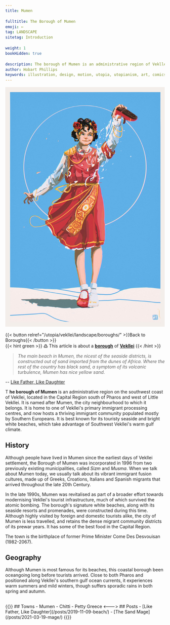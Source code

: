 ```yaml
---
title: Mumen

fulltitle: The Borough of Mumen
emoji: ←
tag: LANDSCAPE
sitetag: Introduction

weight: 1
bookHidden: true

description: The borough of Mumen is an administrative region of Vekllei, a utopian country created by Hobart Phillips.
author: Hobart Phillips
keywords: illustration, design, motion, utopia, utopianism, art, comics, comic, hobart, phillips, vekllei, millmint
---
```

<style>
.tag {
  color: var(--color-green);
}
.markdown a {
color: var(--color-green);
}
.markdown a.anchor {
color: var(--color-green);
}
aside nav ul a {
color: var(--color-green);
}
#headerbox .emoji {
color: var(--color-green);
}
.markdown a:visited {
color: var(--color-green);
}
.markdown a.book-btn {
  color: var(--color-green);
  border: 1px solid var(--color-green);
  float: right;
}
</style>

![smallimg](/images/sketches/sandmage.jpg)

{{< button relref="/utopia/vekllei/landscape/boroughs/" >}}Back to Boroughs{{< /button >}}
<br>
{{< hint green >}}
߷ This article is about a [**borough**](/utopia/vekllei/landscape/boroughs) of [**Vekllei**](/utopia/vekllei/)
{{< /hint >}}

>*The main beach in Mumen, the nicest of the seaside districts, is constructed out of sand imported from the dunes of Africa. Where the rest of the country has black sand, a symptom of its volcanic turbulence, Mumen has nice yellow sand.*

-- [Like Father, Like Daughter](/posts/2019-11-09-beach/)

<span class="fc">T</span>
**he borough of Mumen** is an administrative region on the southwest coast of Vekllei, located in the Capital Region south of Pharos and west of Little Vekllei. It is named after Mumen, the city neighbourhood to which it belongs. It is home to one of Vekllei's primary immigrant processing centres, and now hosts a thriving immigrant community populated mostly by Southern Europeans. It is best known for its touristy seaside and bright white beaches, which take advantage of Southwest Vekllei's warm gulf climate.

## History

Although people have lived in Mumen since the earliest days of Vekllei settlement, the Borough of Mumen was incorporated in 1996 from two previously existing municipalities, called *Sizm* and *Musma*. When we talk about Mumen today, we usually talk about its vibrant immigrant fusion cultures, made up of Greeks, Croations, Italians and Spanish migrants that arrived throughout the late 20th Century.

In the late 1990s, Mumen was revitalised as part of a broader effort towards modernising Vekllei's tourist infrastructure, much of which survived the atomic bombing. The borough's signature white beaches, along with its seaside resorts and promenades, were constructed during this time. Although highly visited by foreign and domestic tourists alike, the city of Mumen is less travelled, and retains the dense migrant community districts of its prewar years. It has some of the best food in the Capital Region.

The town is the birthplace of former Prime Minister Come Des Desvouisan (1982-2067).

## Geography

Although Mumen is most famous for its beaches, this coastal borough been oceangoing long before tourists arrived. Close to both Pharos and positioned along Vekllei's southern gulf ocean currents, it experiences warm summers and mild winters, though suffers sporadic rains in both spring and autumn.

<br>
{{<columns>}}
## Towns
- Mumen
- Chitti
- Petty Greece
<--->
## Posts
- [Like Father, Like Daughter](/posts/2019-11-09-beach/)
- [The Sand Mage](/posts/2021-03-19-mage/)
{{</columns>}}
